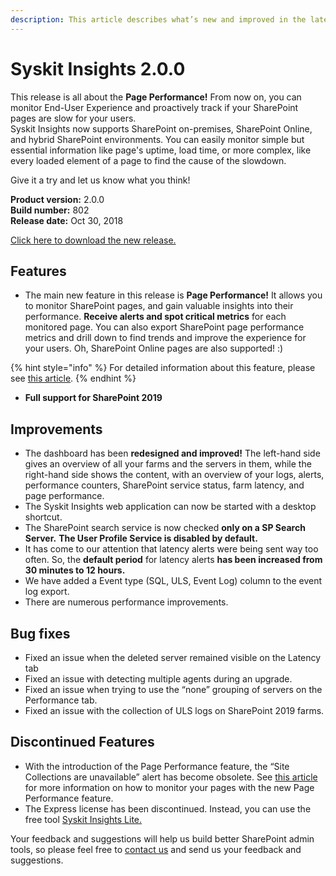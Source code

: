 ```yaml
---
description: This article describes what’s new and improved in the latest version of Syskit Insights.
---
```


# Syskit Insights 2.0.0

This release is all about the **Page Performance!** From now on, you can monitor End-User Experience and proactively track if your SharePoint pages are slow for your users.  
Syskit Insights now supports SharePoint on-premises, SharePoint Online, and hybrid SharePoint environments. You can easily monitor simple but essential information like page's uptime, load time, or more complex, like every loaded element of a page to find the cause of the slowdown.

Give it a try and let us know what you think!

**Product version:** 2.0.0  
**Build number:** 802  
**Release date:** Oct 30, 2018

[Click here to download the new release.](https://www.syskit.com/products/insights/download/)

## Features

* The main new feature in this release is **Page Performance!** It allows you to monitor SharePoint pages, and gain valuable insights into their performance. **Receive alerts and spot critical metrics** for each monitored page. You can also export SharePoint page performance metrics and drill down to find trends and improve the experience for your users. Oh, SharePoint Online pages are also supported! :\)

{% hint style="info" %}
For detailed information about this feature, please see [this article](../get-to-know-insights/page-performance-screen.md).
{% endhint %}

* **Full support for SharePoint 2019**

## Improvements

* The dashboard has been **redesigned and improved!** The left-hand side gives an overview of all your farms and the servers in them, while the right-hand side shows the content, with an overview of your logs, alerts, performance counters, SharePoint service status, farm latency, and page performance.
* The Syskit Insights web application can now be started with a desktop shortcut. 
* The SharePoint search service is now checked **only on a SP Search Server.** **The User Profile Service is disabled by default.**
* It has come to our attention that latency alerts were being sent way too often. So, the **default period** for latency alerts **has been increased from 30 minutes to 12 hours.**
* We have added a Event type \(SQL, ULS, Event Log\) column to the event log export. 
* There are numerous performance improvements. 

## Bug fixes

* Fixed an issue when the deleted server remained visible on the Latency tab
* Fixed an issue with detecting multiple agents during an upgrade.
* Fixed an issue when trying to use the “none” grouping of servers on the Performance tab. 
* Fixed an issue with the collection of ULS logs on SharePoint 2019 farms. 

## Discontinued Features

* With the introduction of the Page Performance feature, the “Site Collections are unavailable” alert has become obsolete. See [this article](../get-to-know-insights/page-performance-screen.md) for more information on how to monitor your pages with the new Page Performance feature. 
* The Express license has been discontinued. Instead, you can use the free tool [Syskit Insights Lite.](https://www.syskit.com/products/insights-lite/download) 

Your feedback and suggestions will help us build better SharePoint admin tools, so please feel free to [contact us](https://www.syskit.com/company/contact-us/) and send us your feedback and suggestions.

